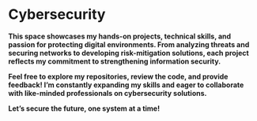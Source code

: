 # Cybersecurity

<b> This space showcases my hands-on projects, technical skills, and passion for protecting digital environments. From analyzing threats and securing networks to developing risk-mitigation solutions, each project reflects my commitment to strengthening information security.

Feel free to explore my repositories, review the code, and provide feedback! I’m constantly expanding my skills and eager to collaborate with like-minded professionals on cybersecurity solutions.

Let’s secure the future, one system at a time!
</b> 
